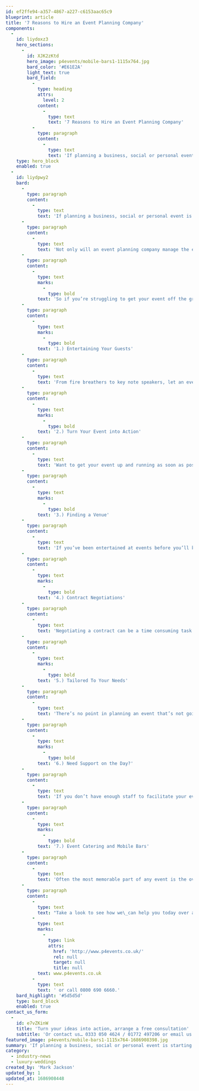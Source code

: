 ```yaml
---
id: ef2ffe94-a357-4867-a227-c6153aac65c9
blueprint: article
title: '7 Reasons to Hire an Event Planning Company'
components:
  -
    id: liydoxz3
    hero_sections:
      -
        id: XJK2zKtd
        hero_image: p4events/mobile-bars1-1115x764.jpg
        bard_color: '#E61E2A'
        light_text: true
        bard_field:
          -
            type: heading
            attrs:
              level: 2
            content:
              -
                type: text
                text: '7 Reasons to Hire an Event Planning Company'
          -
            type: paragraph
            content:
              -
                type: text
                text: 'If planning a business, social or personal event is starting to give you a headache, you may want to consider hiring a specialist event planning company who are highly experienced and committed to organising bespoke events tailored to individual needs and requirements.'
    type: hero_block
    enabled: true
  -
    id: liydpwy2
    bard:
      -
        type: paragraph
        content:
          -
            type: text
            text: 'If planning a business, social or personal event is starting to give you a headache, you may want to consider hiring a specialist event planning company who are highly experienced and committed to organising bespoke events tailored to individual needs and requirements.'
      -
        type: paragraph
        content:
          -
            type: text
            text: 'Not only will an event planning company manage the entire process from the initial concept to delivery, they will also save you a significant amount of time and money and that can only be a good thing!'
      -
        type: paragraph
        content:
          -
            type: text
            marks:
              -
                type: bold
            text: 'So if you’re struggling to get your event off the ground, here are 7 key reasons why you should hire an event planning company :'
      -
        type: paragraph
        content:
          -
            type: text
            marks:
              -
                type: bold
            text: '1.) Entertaining Your Guests'
      -
        type: paragraph
        content:
          -
            type: text
            text: 'From fire breathers to key note speakers, let an event planning company hand select the best talent, ensuring they jump through hoops for you! Plus, you’ll be able to avoid paying numerous commissions and going through multiple agents to secure the entertainment you want.'
      -
        type: paragraph
        content:
          -
            type: text
            marks:
              -
                type: bold
            text: '2.) Turn Your Event into Action'
      -
        type: paragraph
        content:
          -
            type: text
            text: 'Want to get your event up and running as soon as possible? No problem! From corporate events to awards ceremonies and luxury wedding planning, passion4events can manage your event whilst working to your budget and timescales.'
      -
        type: paragraph
        content:
          -
            type: text
            marks:
              -
                type: bold
            text: '3.) Finding a Venue'
      -
        type: paragraph
        content:
          -
            type: text
            text: 'If you’ve been entertained at events before you’ll know that a venue can make or break an event. The venue sets the tone for the occasion so it’s essential that you get this right. For corporate events right through to awards ceremonies, an event planning company will explore all options, helping you to find the right venue to host your guests.'
      -
        type: paragraph
        content:
          -
            type: text
            marks:
              -
                type: bold
            text: '4.) Contract Negotiations'
      -
        type: paragraph
        content:
          -
            type: text
            text: 'Negotiating a contract can be a time consuming task so allowing an event planning company to finalise any contracts with venues, suppliers and external parties will save you time and money, guaranteeing the best value for money.'
      -
        type: paragraph
        content:
          -
            type: text
            marks:
              -
                type: bold
            text: '5.) Tailored To Your Needs'
      -
        type: paragraph
        content:
          -
            type: text
            text: 'There’s no point in planning an event that’s not going to surprise and delight your audience so hiring a specialist company will ensure that your event is bespoke and will stand out from the crowd.'
      -
        type: paragraph
        content:
          -
            type: text
            marks:
              -
                type: bold
            text: '6.) Need Support on the Day?'
      -
        type: paragraph
        content:
          -
            type: text
            text: 'If you don’t have enough staff to facilitate your event, an event planning company will take care of this and provide you with professional hosts that will offer added visual appeal but also oversee all aspects of your event.'
      -
        type: paragraph
        content:
          -
            type: text
            marks:
              -
                type: bold
            text: '7.) Event Catering and Mobile Bars'
      -
        type: paragraph
        content:
          -
            type: text
            text: 'Often the most memorable part of any event is the overall dining experience. From bespoke bars serving up a range of delicious cocktails to a bespoke catering menu which ties in perfectly with your theme, an event planning company will find the best caterers and bar staff around because why should you have second best?'
      -
        type: paragraph
        content:
          -
            type: text
            text: "Take a look to see how we\_can help you today over at "
          -
            type: text
            marks:
              -
                type: link
                attrs:
                  href: 'http://www.p4events.co.uk/'
                  rel: null
                  target: null
                  title: null
            text: www.p4events.co.uk
          -
            type: text
            text: ' or call 0800 690 6660.'
    bard_highlight: '#5d5d5d'
    type: bard_block
    enabled: true
contact_us_form:
  -
    id: e7vZKinW
    title: 'Turn your ideas into action, arrange a free consultation'
    subtitle: 'Or contact us… 0333 050 4624 / 01772 497206 or email us: info@p4events.co.uk'
featured_image: p4events/mobile-bars1-1115x764-1686908398.jpg
summary: 'If planning a business, social or personal event is starting to give you a headache, you may want to consider hiring a specialist event planning company who are highly experienced and committed to organising bespoke events tailored to individual needs and requirements.'
category:
  - industry-news
  - luxury-weddings
created_by: 'Mark Jackson'
updated_by: 1
updated_at: 1686908448
---
```

